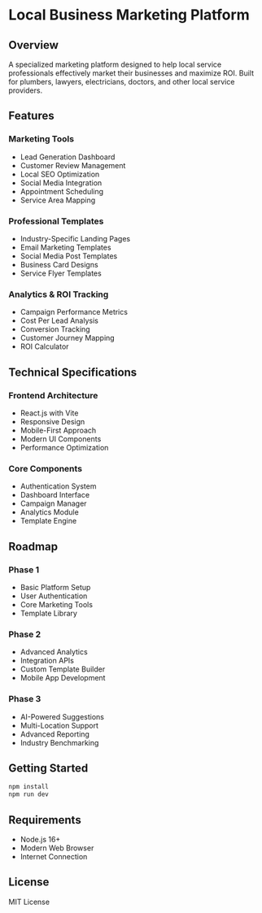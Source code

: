 # Local Business Marketing Platform

## Overview

A specialized marketing platform designed to help local service professionals effectively market
their businesses and maximize ROI. Built for plumbers, lawyers, electricians, doctors, and other
local service providers.

## Features

### Marketing Tools

-   Lead Generation Dashboard
-   Customer Review Management
-   Local SEO Optimization
-   Social Media Integration
-   Appointment Scheduling
-   Service Area Mapping

### Professional Templates

-   Industry-Specific Landing Pages
-   Email Marketing Templates
-   Social Media Post Templates
-   Business Card Designs
-   Service Flyer Templates

### Analytics & ROI Tracking

-   Campaign Performance Metrics
-   Cost Per Lead Analysis
-   Conversion Tracking
-   Customer Journey Mapping
-   ROI Calculator

## Technical Specifications

### Frontend Architecture

-   React.js with Vite
-   Responsive Design
-   Mobile-First Approach
-   Modern UI Components
-   Performance Optimization

### Core Components

-   Authentication System
-   Dashboard Interface
-   Campaign Manager
-   Analytics Module
-   Template Engine

## Roadmap

### Phase 1

-   Basic Platform Setup
-   User Authentication
-   Core Marketing Tools
-   Template Library

### Phase 2

-   Advanced Analytics
-   Integration APIs
-   Custom Template Builder
-   Mobile App Development

### Phase 3

-   AI-Powered Suggestions
-   Multi-Location Support
-   Advanced Reporting
-   Industry Benchmarking

## Getting Started

```bash
npm install
npm run dev
```

## Requirements

-   Node.js 16+
-   Modern Web Browser
-   Internet Connection

## License

MIT License
